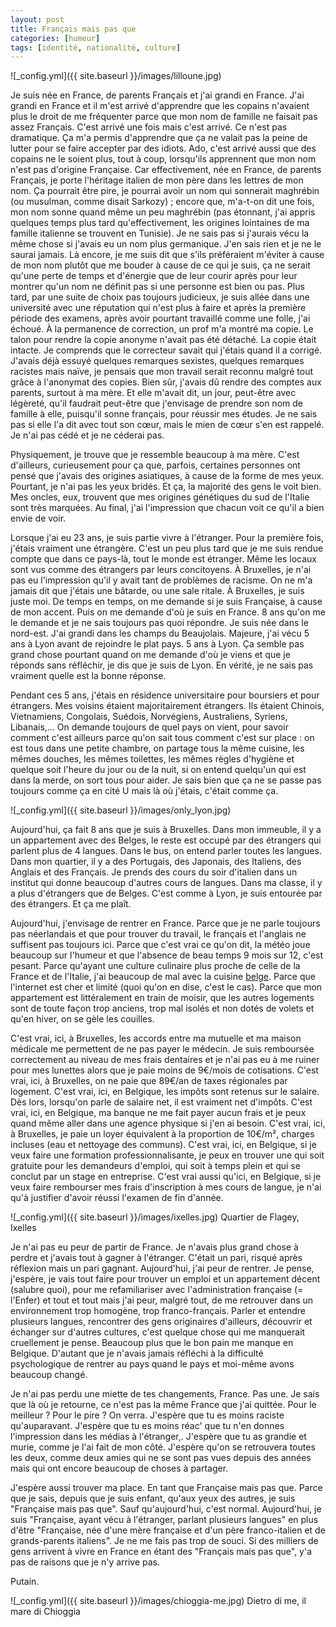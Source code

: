 ```yaml
---
layout: post
title: Français mais pas que
categories: [humeur]
tags: [identité, nationalité, culture]
---
```


![_config.yml]({{ site.baseurl }}/images/lilloune.jpg)

Je suis née en France, de parents Français et j'ai grandi en France. J'ai grandi en France et il m'est arrivé d'apprendre que les copains n'avaient plus le droit de me fréquenter parce que mon nom de famille ne faisait pas assez Français.
C'est arrivé une fois mais c'est arrivé. Ce n'est pas dramatique. Ça m'a permis d'apprendre que ça ne valait pas la peine de lutter pour se faire accepter par des idiots. Ado, c'est arrivé aussi que des copains ne le soient plus, tout à coup, lorsqu'ils apprennent que mon nom n'est pas d'origine Française. Car effectivement, née en France, de parents Français, je porte l'héritage italien de mon père dans les lettres de mon nom. Ça pourrait être pire, je pourrai avoir un nom qui sonnerait maghrébin (ou musulman, comme disait Sarkozy) ; encore que, m'a-t-on dit une fois, mon nom sonne quand même un peu maghrébin (pas étonnant, j'ai appris quelques temps plus tard qu'effectivement, les origines lointaines de ma famille italienne se trouvent en Tunisie). Je ne sais pas si j'aurais vécu la même chose si j'avais eu un nom plus germanique. J'en sais rien et je ne le saurai jamais. Là encore, je me suis dit que s'ils préféraient m'éviter à cause de mon nom plutôt que me bouder à cause de ce qui je suis, ça ne serait qu'une perte de temps et d'énergie que de leur courir après pour leur montrer qu'un nom ne définit pas si une personne est bien ou pas. Plus tard, par une suite de choix pas toujours judicieux, je suis allée dans une université avec une réputation qui n'est plus à faire et après la première période des examens, après avoir pourtant travaillé comme une folle, j'ai échoué. À la permanence de correction, un prof m'a montré ma copie. Le talon pour rendre la copie anonyme n'avait pas été détaché. La copie était intacte. Je comprends que le correcteur savait qui j'étais quand il a corrigé. J'avais déjà essuyé quelques remarques sexistes, quelques remarques racistes mais naïve, je pensais que mon travail serait reconnu malgré tout grâce à l'anonymat des copies. Bien sûr, j'avais dû rendre des comptes aux parents, surtout à ma mère. Et elle m'avait dit, un jour, peut-être avec légèreté, qu'il faudrait peut-être que j'envisage de prendre son nom de famille à elle, puisqu'il sonne français, pour réussir mes études. Je ne sais pas si elle l'a dit avec tout son cœur, mais le mien de cœur s'en est rappelé. Je n'ai pas cédé et je ne céderai pas.

Physiquement, je trouve que je ressemble beaucoup à ma mère. C'est d'ailleurs, curieusement pour ça que, parfois, certaines personnes ont pensé que j'avais des origines asiatiques, à cause de la forme de mes yeux. Pourtant, je n'ai pas les yeux bridés. Et ça, la majorité des gens le voit bien. Mes oncles, eux, trouvent que mes origines génétiques du sud de l'Italie sont très marquées. Au final, j'ai l'impression que chacun voit ce qu'il a bien envie de voir.

Lorsque j'ai eu 23 ans, je suis partie vivre à l'étranger. Pour la première fois, j'étais vraiment une étrangère. C'est un peu plus tard que je me suis rendue compte que dans ce pays-là, tout le monde est étranger. Même les locaux sont vus comme des étrangers par leurs concitoyens. À Bruxelles, je n'ai pas eu l'impression qu'il y avait tant de problèmes de racisme. On ne m'a jamais dit que j'étais une bâtarde, ou une sale ritale. À Bruxelles, je suis juste moi. De temps en temps, on me demande si je suis Française, à cause de mon accent. Puis on me demande d'où je suis en France. 8 ans qu'on me le demande et je ne sais toujours pas quoi répondre. Je suis née dans le nord-est. J'ai grandi dans les champs du Beaujolais. Majeure, j'ai vécu 5 ans à Lyon avant de rejoindre le plat pays. 5 ans à Lyon. Ça semble pas grand chose pourtant quand on me demande d'où je viens et que je réponds sans réfléchir, je dis que je suis de Lyon. En vérité, je ne sais pas vraiment quelle est la bonne réponse.

Pendant ces 5 ans, j'étais en résidence universitaire pour boursiers et pour étrangers. Mes voisins étaient majoritairement étrangers. Ils étaient Chinois, Vietnamiens, Congolais, Suédois, Norvégiens, Australiens, Syriens, Libanais,... On demande toujours de quel pays on vient, pour savoir comment c'est ailleurs parce qu'on sait tous comment c'est sur place : on est tous dans une petite chambre, on partage tous la même cuisine, les mêmes douches, les mêmes toilettes, les mêmes règles d'hygiène et quelque soit l'heure du jour ou de la nuit, si on entend quelqu'un qui est dans la merde, on sort tous pour aider. Je sais bien que ça ne se passe pas toujours comme ça en cité U mais là où j'étais, c'était comme ça.

![_config.yml]({{ site.baseurl }}/images/only_lyon.jpg)

Aujourd'hui, ça fait 8 ans que je suis à Bruxelles. Dans mon immeuble, il y a un appartement avec des Belges, le reste est occupé par des étrangers qui parlent plus de 4 langues. Dans le bus, on entend parler toutes les langues. Dans mon quartier, il y a des Portugais, des Japonais, des Italiens, des Anglais et des Français. Je prends des cours du soir d'italien dans un institut qui donne beaucoup d'autres cours de langues. Dans ma classe, il y a plus d'étrangers que de Belges. C'est comme à Lyon, je suis entourée par des étrangers. Et ça me plaît.

Aujourd'hui, j'envisage de rentrer en France. Parce que je ne parle toujours pas néerlandais et que pour trouver du travail, le français et l'anglais ne suffisent pas toujours ici. Parce que c'est vrai ce qu'on dit, la météo joue beaucoup sur l'humeur et que l'absence de beau temps 9 mois sur 12, c'est pesant. Parce qu'ayant une culture culinaire plus proche de celle de la France et de l'Italie, j'ai beaucoup de mal avec la cuisine [belge](http://i.imgur.com/fPvXIJZ.jpg). Parce que l'internet est cher et limité (quoi qu'on en dise, c'est le cas). Parce que mon appartement est littéralement en train de moisir, que les autres logements sont de toute façon trop anciens, trop mal isolés et non dotés de volets et qu'en hiver, on se gèle les couilles.

C'est vrai, ici, à Bruxelles, les accords entre ma mutuelle et ma maison médicale me permettent de ne pas payer le médecin. Je suis remboursée correctement au niveau de mes frais dentaires et je n'ai pas eu à me ruiner pour mes lunettes alors que je paie moins de 9€/mois de cotisations. C'est vrai, ici, à Bruxelles, on ne paie que 89€/an de taxes régionales par logement. C'est vrai, ici, en Belgique, les impôts sont retenus sur le salaire. Dès lors, lorsqu'on parle de salaire net, il est vraiment net d'impôts. C'est vrai, ici, en Belgique, ma banque ne me fait payer aucun frais et je peux quand même aller dans une agence physique si j'en ai besoin. C'est vrai, ici, à Bruxelles, je paie un loyer équivalent à la proportion de 10€/m², charges incluses (eau et nettoyage des communs). C'est vrai, ici, en Belgique, si je veux faire une formation professionnalisante, je peux en trouver une qui soit gratuite pour les demandeurs d'emploi, qui soit à temps plein et qui se conclut par un stage en entreprise. C'est vrai aussi qu'ici, en Belgique, si je veux faire rembourser mes frais d'inscription à mes cours de langue, je n'ai qu'à justifier d'avoir réussi l'examen de fin d'année.

![_config.yml]({{ site.baseurl }}/images/ixelles.jpg)
Quartier de Flagey, Ixelles

Je n'ai pas eu peur de partir de France. Je n'avais plus grand chose à perdre et j'avais tout à gagner à l'étranger. C'était un pari, risqué après réflexion mais un pari gagnant. Aujourd'hui, j'ai peur de rentrer. Je pense, j'espère, je vais tout faire pour trouver un emploi et un appartement décent (salubre quoi), pour me refamiliariser avec l'administration française (= l'Enfer) et tout et tout mais j'ai peur, malgré tout, de me retrouver dans un environnement trop homogène, trop franco-français. Parler et entendre plusieurs langues, rencontrer des gens originaires d'ailleurs, découvrir et échanger sur d'autres cultures, c'est quelque chose qui me manquerait cruellement je pense. Beaucoup plus que le bon pain me manque en Belgique. D'autant que je n'avais jamais réfléchi à la difficulté psychologique de rentrer au pays quand le pays et moi-même avons beaucoup changé.

Je n'ai pas perdu une miette de tes changements, France. Pas une. Je sais que là où je retourne, ce n'est pas la même France que j'ai quittée. Pour le meilleur ? Pour le pire ? On verra. J'espère que tu es moins raciste qu'auparavant. J'espère que tu es moins réac' que tu n'en donnes l'impression dans les médias à l'étranger,. J'espère que tu as grandie et murie, comme je l'ai fait de mon côté. J'espère qu'on se retrouvera toutes les deux, comme deux amies qui ne se sont pas vues depuis des années mais qui ont encore beaucoup de choses à partager.

J'espère aussi trouver ma place. En tant que Française mais pas que. Parce que je sais, depuis que je suis enfant, qu'aux yeux des autres, je suis "Française mais pas que". Sauf qu'aujourd'hui, c'est normal. Aujourd'hui, je suis "Française, ayant vécu à l'étranger, parlant plusieurs langues" en plus d'être "Française, née d'une mère française et d'un père franco-italien et de grands-parents italiens".
Je ne me fais pas trop de souci. Si des milliers de gens arrivent à vivre en France en étant des "Français mais pas que", y'a pas de raisons que je n'y arrive pas.

Putain.

![_config.yml]({{ site.baseurl }}/images/chioggia-me.jpg)
Dietro di me, il mare di Chioggia
